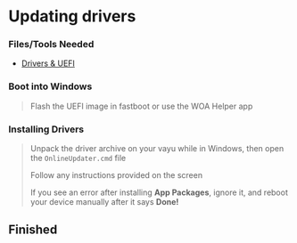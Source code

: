 # Updating drivers

### Files/Tools Needed

- [Drivers & UEFI](https://github.com/woa-vayu/POCOX3Pro-Releases/releases/latest)

### Boot into Windows
>
> Flash the UEFI image in fastboot or use the WOA Helper app

### Installing Drivers
>
> Unpack the driver archive on your vayu while in Windows, then open the `OnlineUpdater.cmd` file
>
> Follow any instructions provided on the screen
>
> If you see an error after installing **App Packages**, ignore it, and reboot your device manually after it says **Done!**

## Finished
